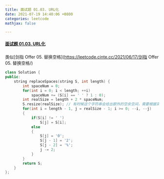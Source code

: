 ```yaml
---
title: 面试题 01.03. URL化
date: 2021-07-19 14:40:06 +0800
categories: leetcode
mathjax: false

---
```


#### [面试题 01.03. URL化](https://leetcode-cn.com/problems/string-to-url-lcci/)

##### 

类似[剑指 Offer 05. 替换空格](https://leetcode.cinte.cc/2021/06/17/剑指 Offer 05. 替换空格/)



```c++
class Solution {
public:
    string replaceSpaces(string S, int length) {
        int spaceNum = 0;
        for(int i = 0; i < length; ++i)
            spaceNum += (S[i] == ' ' ? 1 : 0);
        int realSize = length + 2 * spaceNum;
        S.resize(realSize); // 有时候这个字符串会给出额外的空余空间，需要根据实际大小resize一下
        for(int i = length - 1, j = realSize - 1; i >= 0; --i, --j)
        {
            if(S[i] != ' ')
                S[j] = S[i];
            else
            {
                S[j] = '0';
                S[j - 1] = '2';
                S[j - 2] = '%';
                j -= 2;
            }
        }
        return S;
    }
};
```
